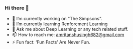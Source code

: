 ### Hi there 👋

- 🔭 I’m currently working on "The Simpsons".
- 🌱 I’m currently learning Renforcment Learning
- 💬 Ask me about Deep Learning or any tech related stuff.
- 📫 How to reach me: amritanshusingh682@gmail.com
- ⚡ Fun fact: ‘Fun Facts’ Are Never Fun.
